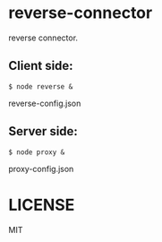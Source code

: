 reverse-connector
====

reverse connector.


## Client side:

```
$ node reverse &
```

reverse-config.json


## Server side:

```
$ node proxy &
```

proxy-config.json


# LICENSE

  MIT
